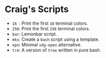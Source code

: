 # Craig's Scripts

- `16 `:  Print the first `16` terminal colors.
- `256`: Print the first `256` terminal colors.
- `bar`: Lemonbar script.
- `mks`: Create a `bash` script using a template.
- `opn`: Minimal `xdg-open` alternative.
- `tre`: A version of `tree` written in pure bash.
